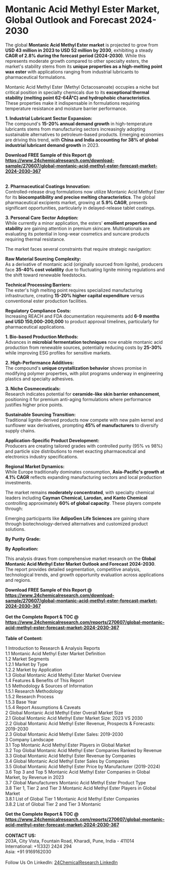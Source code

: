<h1>Montanic Acid Methyl Ester Market, Global Outlook and Forecast 2024-2030</h1><p>The global <strong>Montanic Acid Methyl Ester market</strong> is projected to grow from <strong>USD 43 million in 2023 to USD 52 million by 2030</strong>, exhibiting a steady <strong>CAGR of 2.8% during the forecast period (2024-2030)</strong>. While this represents moderate growth compared to other specialty esters, the market's stability stems from its <strong>unique properties as a high-melting point wax ester</strong> with applications ranging from industrial lubricants to pharmaceutical formulations.</p><p>Montanic Acid Methyl Ester (Methyl Octacosanoate) occupies a niche but critical position in specialty chemicals due to its <strong>exceptional thermal stability (melting point 62-64Â°C) and hydrophobic characteristics</strong>. These properties make it indispensable in formulations requiring temperature resistance and moisture barrier performance.</p><p><strong>1. Industrial Lubricant Sector Expansion:</strong><br>
The compound's <strong>15-20% annual demand growth</strong> in high-temperature lubricants stems from manufacturing sectors increasingly adopting sustainable alternatives to petroleum-based products. Emerging economies are driving this trend, with <strong>China and India accounting for 38% of global industrial lubricant demand growth</strong> in 2023.</p><div><b>Download FREE Sample of this Report @ 
            <a href="https://www.24chemicalresearch.com/download-sample/270607/global-montanic-acid-methyl-ester-forecast-market-2024-2030-367">
            https://www.24chemicalresearch.com/download-sample/270607/global-montanic-acid-methyl-ester-forecast-market-2024-2030-367</a></b></div><br><p><strong>2. Pharmaceutical Coatings Innovation:</strong><br>
Controlled-release drug formulations now utilize Montanic Acid Methyl Ester for its <strong>biocompatibility and precise melting characteristics</strong>. The global pharmaceutical excipients market, growing at <strong>5.9% CAGR</strong>, presents significant opportunities, particularly in delayed-release tablet coatings.</p><p><strong>3. Personal Care Sector Adoption:</strong><br>
While currently a minor application, the esters' <strong>emollient properties and stability</strong> are gaining attention in premium skincare. Multinationals are evaluating its potential in long-wear cosmetics and suncare products requiring thermal resistance.</p><p>The market faces several constraints that require strategic navigation:</p><p><strong>Raw Material Sourcing Complexity:</strong><br>
    As a derivative of montanic acid (originally sourced from lignite), producers face <strong>35-40% cost volatility</strong> due to fluctuating lignite mining regulations and the shift toward renewable feedstocks.</p><p><strong>Technical Processing Barriers:</strong><br>
    The ester's high melting point requires specialized manufacturing infrastructure, creating <strong>15-20% higher capital expenditure</strong> versus conventional ester production facilities.</p><p><strong>Regulatory Compliance Costs:</strong><br>
    Increasing REACH and FDA documentation requirements add <strong>6-9 months and USD 150,000-200,000</strong> to product approval timelines, particularly for pharmaceutical applications.</p><p><strong>1. Bio-based Production Methods:</strong><br>
Advances in <strong>microbial fermentation techniques</strong> now enable montanic acid production from renewable sources, potentially reducing costs by <strong>25-30%</strong> while improving ESG profiles for sensitive markets.</p><p><strong>2. High-Performance Additives:</strong><br>
The compound's <strong>unique crystallization behavior</strong> shows promise in modifying polymer properties, with pilot programs underway in engineering plastics and specialty adhesives.</p><p><strong>3. Niche Cosmeceuticals:</strong><br>
Research indicates potential for <strong>ceramide-like skin barrier enhancement</strong>, positioning it for premium anti-aging formulations where performance justifies higher price points.</p><p><strong>Sustainable Sourcing Transition:</strong><br>
    Traditional lignite-derived products now compete with new palm kernel and sunflower wax derivatives, prompting <strong>45% of manufacturers</strong> to diversify supply chains.</p><p><strong>Application-Specific Product Development:</strong><br>
    Producers are creating tailored grades with controlled purity (95% vs 98%) and particle size distributions to meet exacting pharmaceutical and electronics industry specifications.</p><p><strong>Regional Market Dynamics:</strong><br>
    While Europe traditionally dominates consumption, <strong>Asia-Pacific's growth at 4.1% CAGR</strong> reflects expanding manufacturing sectors and local production investments.</p><p>The market remains <strong>moderately concentrated</strong>, with specialty chemical leaders including <strong>Cayman Chemical, Larodan, and Kanto Chemical</strong> controlling approximately <strong>60% of global capacity</strong>. These players compete through:</p><p>Emerging participants like <strong>AdipoGen Life Sciences</strong> are gaining share through biotechnology-derived alternatives and customized product solutions.</p><p><strong>By Purity Grade:</strong></p><p><strong>By Application:</strong></p><p>This analysis draws from comprehensive market research on the <strong>Global Montanic Acid Methyl Ester Market Outlook and Forecast 2024-2030</strong>. The report provides detailed segmentation, competitive analysis, technological trends, and growth opportunity evaluation across applications and regions.</p><div><b>Download FREE Sample of this Report @ 
            <a href="https://www.24chemicalresearch.com/download-sample/270607/global-montanic-acid-methyl-ester-forecast-market-2024-2030-367">
            https://www.24chemicalresearch.com/download-sample/270607/global-montanic-acid-methyl-ester-forecast-market-2024-2030-367</a></b></div><br><div><b>Get the Complete Report & TOC @ 
            <a href="https://www.24chemicalresearch.com/reports/270607/global-montanic-acid-methyl-ester-forecast-market-2024-2030-367">
            https://www.24chemicalresearch.com/reports/270607/global-montanic-acid-methyl-ester-forecast-market-2024-2030-367</a></b></div><br>
            <b>Table of Content:</b><p>1 Introduction to Research & Analysis Reports<br />
    1.1 Montanic Acid Methyl Ester Market Definition<br />
    1.2 Market Segments<br />
        1.2.1 Market by Type<br />
        1.2.2 Market by Application<br />
    1.3 Global Montanic Acid Methyl Ester Market Overview<br />
    1.4 Features & Benefits of This Report<br />
    1.5 Methodology & Sources of Information<br />
        1.5.1 Research Methodology<br />
        1.5.2 Research Process<br />
        1.5.3 Base Year<br />
        1.5.4 Report Assumptions & Caveats<br />
2 Global Montanic Acid Methyl Ester Overall Market Size<br />
    2.1 Global Montanic Acid Methyl Ester Market Size: 2023 VS 2030<br />
    2.2 Global Montanic Acid Methyl Ester Revenue, Prospects & Forecasts: 2019-2030<br />
    2.3 Global Montanic Acid Methyl Ester Sales: 2019-2030<br />
3 Company Landscape<br />
    3.1 Top Montanic Acid Methyl Ester Players in Global Market<br />
    3.2 Top Global Montanic Acid Methyl Ester Companies Ranked by Revenue<br />
    3.3 Global Montanic Acid Methyl Ester Revenue by Companies<br />
    3.4 Global Montanic Acid Methyl Ester Sales by Companies<br />
    3.5 Global Montanic Acid Methyl Ester Price by Manufacturer (2019-2024)<br />
    3.6 Top 3 and Top 5 Montanic Acid Methyl Ester Companies in Global Market, by Revenue in 2023<br />
    3.7 Global Manufacturers Montanic Acid Methyl Ester Product Type<br />
    3.8 Tier 1, Tier 2 and Tier 3 Montanic Acid Methyl Ester Players in Global Market<br />
        3.8.1 List of Global Tier 1 Montanic Acid Methyl Ester Companies<br />
        3.8.2 List of Global Tier 2 and Tier 3 Montanic </p><div><b>Get the Complete Report & TOC @ 
            <a href="https://www.24chemicalresearch.com/reports/270607/global-montanic-acid-methyl-ester-forecast-market-2024-2030-367">
            https://www.24chemicalresearch.com/reports/270607/global-montanic-acid-methyl-ester-forecast-market-2024-2030-367</a></b></div><br><b>CONTACT US:</b><br>
            203A, City Vista, Fountain Road, Kharadi, Pune, India - 411014<br>
            International: +1(332) 2424 294<br>
            Asia: +91 9169162030 <br><br>
            Follow Us On LinkedIn: <a href="https://www.linkedin.com/company/24chemicalresearch/">24ChemicalResearch LinkedIn</a>